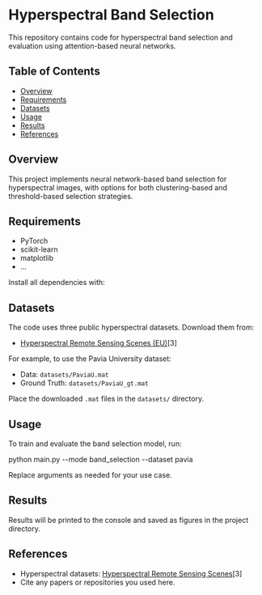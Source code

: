 # Hyperspectral Band Selection

This repository contains code for hyperspectral band selection and evaluation using attention-based neural networks.

## Table of Contents

- [Overview](#overview)
- [Requirements](#requirements)
- [Datasets](#datasets)
- [Usage](#usage)
- [Results](#results)
- [References](#references)

## Overview

This project implements neural network-based band selection for hyperspectral images, with options for both clustering-based and threshold-based selection strategies.

## Requirements

- PyTorch
- scikit-learn
- matplotlib
- ...

Install all dependencies with:

## Datasets

The code uses three public hyperspectral datasets. Download them from:

- [Hyperspectral Remote Sensing Scenes (EU)](https://www.ehu.eus/ccwintco/index.php/Hyperspectral_Remote_Sensing_Scenes)[3]

For example, to use the Pavia University dataset:
- Data: `datasets/PaviaU.mat`
- Ground Truth: `datasets/PaviaU_gt.mat`

Place the downloaded `.mat` files in the `datasets/` directory.

## Usage

To train and evaluate the band selection model, run:

python main.py --mode band_selection --dataset pavia

Replace arguments as needed for your use case.

## Results

Results will be printed to the console and saved as figures in the project directory.

## References

- Hyperspectral datasets: [Hyperspectral Remote Sensing Scenes](https://www.ehu.eus/ccwintco/index.php/Hyperspectral_Remote_Sensing_Scenes)[3]
- Cite any papers or repositories you used here.


